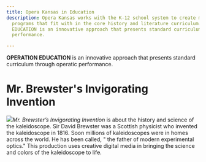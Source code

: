```yaml
---
title: Opera Kansas in Education
description: Opera Kansas works with the K-12 school system to create music educational
  programs that fit with in the core history and literature curriculum. OPERATION
  EDUCATION is an innovative approach that presents standard curriculum through operatic
  performance.

---
```

**OPERATION EDUCATION** is an innovative approach that presents standard curriculum through operatic performance.

# Mr. Brewster's Invigorating Invention

![](/uploads/postcard-front-kaleidascope2.jpg)_Mr. Brewster’s Invigorating Invention_ is about the history and science of the kaleidoscope. Sir David Brewster was a Scottish physicist who invented the kaleidoscope in 1816. Soon millions of kaleidoscopes were in homes across the world. He has been called, " the father of modern experimental optics." This production uses creative digital media in bringing the science and colors of the kaleidoscope to life.